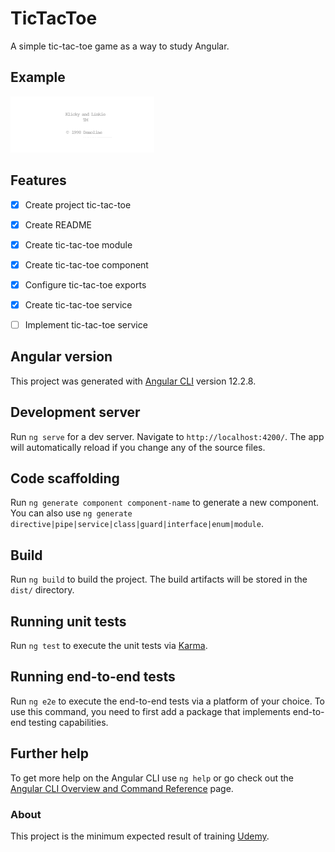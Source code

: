 # TicTacToe
A simple tic-tac-toe game as a way to study Angular.

## Example
![](demo/underconstruction.gif)

## Features
- [x] Create project tic-tac-toe
- [x] Create README
- [x] Create tic-tac-toe module
- [x] Create tic-tac-toe component
- [x] Configure tic-tac-toe exports
- [x] Create tic-tac-toe service
- [ ] Implement tic-tac-toe service
 

## Angular version
This project was generated with [Angular CLI](https://github.com/angular/angular-cli) version 12.2.8.

## Development server

Run `ng serve` for a dev server. Navigate to `http://localhost:4200/`. The app will automatically reload if you change any of the source files.

## Code scaffolding

Run `ng generate component component-name` to generate a new component. You can also use `ng generate directive|pipe|service|class|guard|interface|enum|module`.

## Build

Run `ng build` to build the project. The build artifacts will be stored in the `dist/` directory.

## Running unit tests

Run `ng test` to execute the unit tests via [Karma](https://karma-runner.github.io).

## Running end-to-end tests

Run `ng e2e` to execute the end-to-end tests via a platform of your choice. To use this command, you need to first add a package that implements end-to-end testing capabilities.

## Further help

To get more help on the Angular CLI use `ng help` or go check out the [Angular CLI Overview and Command Reference](https://angular.io/cli) page.

### About
This project is the minimum expected result of training [Udemy](https://www.udemy.com/course/formacao-angular-inicio-criando-7-projetos/).
